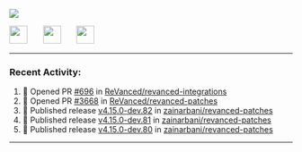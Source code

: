 <p align="left">
  <!-- Typing SVG by DenverCoder1 - https://github.com/DenverCoder1/readme-typing-svg -->
  <a href="https://github.com/DenverCoder1/readme-typing-svg">
    <img src="https://readme-typing-svg.demolab.com/?lines=Hello%2E%2E%2E;Im%20Zain;&font=Fira%20Code&center=false&width=440&height=45&color=00FFFF&vCenter=true&pause=1000&size=22" /></a>
</p>

<p align="left">
  <a href="https://www.youtube.com/@zainarbani"><img width="32px" src="https://www.freeiconspng.com/uploads/youtube-subscribe-png-youtube-subscribe-to-5.png"/></a>
  &#8287;&#8287;&#8287;&#8287;&#8287;
  <a href="https://discord.com/invite/4dMPpvKm"><img width="32px" src="https://www.freeiconspng.com/uploads/discord-icon-7.png"/></a>
  &#8287;&#8287;&#8287;&#8287;&#8287;
  <a href="https://t.me/AnotherZain"><img width="32px" src="https://www.freeiconspng.com/uploads/telegram-icon-1.png"></a>
</p>

---

<h3>Recent Activity:</h3>

<!-- https://github.com/jamesgeorge007/github-activity-readme -->
<!--START_SECTION:activity-->
1. 💪 Opened PR [#696](https://github.com/ReVanced/revanced-integrations/pull/696) in [ReVanced/revanced-integrations](https://github.com/ReVanced/revanced-integrations)
2. 💪 Opened PR [#3668](https://github.com/ReVanced/revanced-patches/pull/3668) in [ReVanced/revanced-patches](https://github.com/ReVanced/revanced-patches)
3. 🚀 Published release [v4.15.0-dev.82](https://github.com/zainarbani/revanced-patches/releases/tag/v4.15.0-dev.82) in [zainarbani/revanced-patches](https://github.com/zainarbani/revanced-patches)
4. 🚀 Published release [v4.15.0-dev.81](https://github.com/zainarbani/revanced-patches/releases/tag/v4.15.0-dev.81) in [zainarbani/revanced-patches](https://github.com/zainarbani/revanced-patches)
5. 🚀 Published release [v4.15.0-dev.80](https://github.com/zainarbani/revanced-patches/releases/tag/v4.15.0-dev.80) in [zainarbani/revanced-patches](https://github.com/zainarbani/revanced-patches)
<!--END_SECTION:activity-->

---
